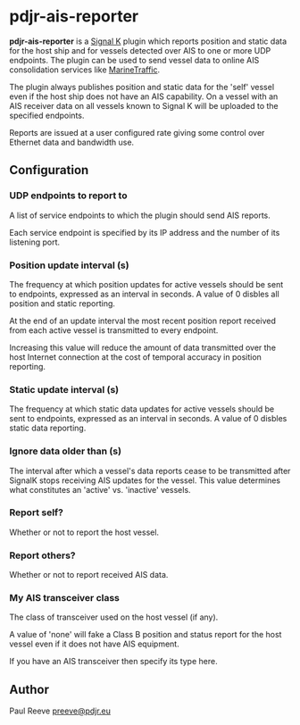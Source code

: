 # pdjr-ais-reporter

**pdjr-ais-reporter** is a
[Signal K](https://www.signalk.org/)
plugin which reports position and static data for the host ship and for
vessels detected over AIS to one or more UDP endpoints.
The plugin can be used to send vessel data to online AIS consolidation
services like
[MarineTraffic](https://www.marinetraffic.com).

The plugin always publishes position and static data for the 'self' vessel
even if the host ship does not have an AIS capability.
On a vessel with an AIS receiver data on all vessels known to Signal K
will be uploaded to the specified endpoints.

Reports are issued at a user configured rate giving some control over
Ethernet data and bandwidth use.

## Configuration

### UDP endpoints to report to
A list of service endpoints to which the plugin should send AIS reports.

Each service endpoint is specified by its IP address and the number of its
listening port.

### Position update interval (s)
The frequency at which position updates for active vessels should
be sent to endpoints, expressed as an interval in seconds.
A value of 0 disbles all position and static reporting.

At the end of an update interval the most recent position report
received from each active vessel is transmitted to every endpoint.

Increasing this value will reduce the amount of data transmitted
over the host Internet connection at the cost of temporal accuracy
in position reporting.

### Static update interval (s)
The frequency at which static data updates for active vessels should
be sent to endpoints, expressed as an interval in seconds.
A value of 0 disbles static data reporting.

### Ignore data older than (s)
The interval after which a vessel's data reports cease to be transmitted
after SignalK stops receiving AIS updates for the vessel.
This value determines what constitutes an 'active' vs. 'inactive'
vessels.

### Report self?
Whether or not to report the host vessel.

### Report others?
Whether or not to report received AIS data.

### My AIS transceiver class
The class of transceiver used on the host vessel (if any).

A value of 'none' will fake a Class B position and status report
for the host vessel even if it does not have AIS equipment.

If you have an AIS transceiver then specify its type here.

## Author
Paul Reeve <preeve@pdjr.eu>

